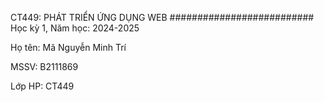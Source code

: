 CT449: PHÁT TRIỂN ỨNG DỤNG WEB
##########################
Học kỳ 1, Năm học: 2024-2025

Họ tên: Mã Nguyễn Minh Trí

MSSV: B2111869

Lớp HP: CT449

